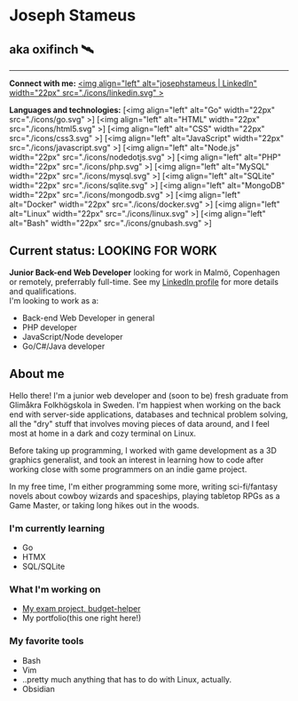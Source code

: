 # Joseph Stameus
## aka oxifinch 🛰️
---
**Connect with me:**
[<img align="left" alt="josephstameus | LinkedIn" width="22px" src="./icons/linkedin.svg" \>][linkedin]

**Languages and technologies:**
[<img align="left" alt="Go" width="22px" src="./icons/go.svg" \>]
[<img align="left" alt="HTML" width="22px" src="./icons/html5.svg" \>]
[<img align="left" alt="CSS" width="22px" src="./icons/css3.svg" \>]
[<img align="left" alt="JavaScript" width="22px" src="./icons/javascript.svg" \>]
[<img align="left" alt="Node.js" width="22px" src="./icons/nodedotjs.svg" \>]
[<img align="left" alt="PHP" width="22px" src="./icons/php.svg" \>]
[<img align="left" alt="MySQL" width="22px" src="./icons/mysql.svg" \>]
[<img align="left" alt="SQLite" width="22px" src="./icons/sqlite.svg" \>]
[<img align="left" alt="MongoDB" width="22px" src="./icons/mongodb.svg" \>]
[<img align="left" alt="Docker" width="22px" src="./icons/docker.svg" \>]
[<img align="left" alt="Linux" width="22px" src="./icons/linux.svg" \>]
[<img align="left" alt="Bash" width="22px" src="./icons/gnubash.svg" \>]

## Current status: LOOKING FOR WORK
**Junior Back-end Web Developer** looking for work in Malmö, Copenhagen or remotely, preferrably full-time. See my [LinkedIn profile](https://www.linkedin.com/in/josephstameus/) for more details and qualifications.  
I'm looking to work as a:
  - Back-end Web Developer in general
  - PHP developer
  - JavaScript/Node developer
  - Go/C#/Java developer

## About me
Hello there! I'm a junior web developer and (soon to be) fresh graduate from Glimåkra Folkhögskola in Sweden. I'm happiest when working on the back end with server-side applications, databases and technical problem solving, all the "dry" stuff that involves moving pieces of data around, and I feel most at home in a dark and cozy terminal on Linux. 

Before taking up programming, I worked with game development as a 3D graphics generalist, and took an interest in learning how to code after working close with some programmers on an indie game project.

In my free time, I'm either programming some more, writing sci-fi/fantasy novels about cowboy wizards and spaceships, playing tabletop RPGs as a Game Master, or taking long hikes out in the woods. 

### I'm currently learning
- Go
- HTMX
- SQL/SQLite

### What I'm working on
- [My exam project, budget-helper](https://github.com/oxifinch/budget-helper)
- My portfolio(this one right here!)

### My favorite tools
- Bash
- Vim
- ..pretty much anything that has to do with Linux, actually.
- Obsidian

[linkedin]: https://www.linkedin.com/in/josephstameus/
